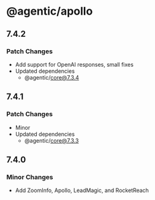 # @agentic/apollo

## 7.4.2

### Patch Changes

- Add support for OpenAI responses, small fixes
- Updated dependencies
  - @agentic/core@7.3.4

## 7.4.1

### Patch Changes

- Minor
- Updated dependencies
  - @agentic/core@7.3.3

## 7.4.0

### Minor Changes

- Add ZoomInfo, Apollo, LeadMagic, and RocketReach
